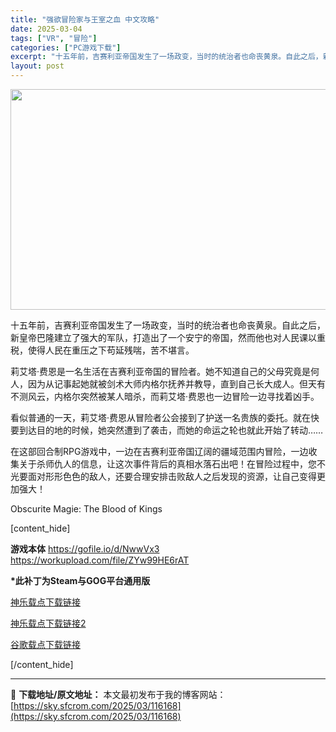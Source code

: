 ```yaml
---
title: "强欲冒险家与王室之血 中文攻略"
date: 2025-03-04
tags: ["VR", "冒险"]
categories: ["PC游戏下载"]
excerpt: "十五年前，吉赛利亚帝国发生了一场政变，当时的统治者也命丧黄泉。自此之后，新皇帝巴隆建立了强大的军队，打造出了一个安宁的帝国，然而他也对人民课以重税，使得人民在重压之下苟延残喘，苦不堪言。 莉艾塔·费恩是一名生活在吉赛利亚帝国的冒险者。她不知道自己的父母究竟是何人，因为从记事起她就被剑术大师内格尔抚养&hellip;"
layout: post
---
```


<img class="aligncenter size-full wp-image-116169" src="https://sky.sfcrom.com/wp-content/uploads/2025/03/2025030402263766.webp" alt="" width="616" height="353" />

十五年前，吉赛利亚帝国发生了一场政变，当时的统治者也命丧黄泉。自此之后，新皇帝巴隆建立了强大的军队，打造出了一个安宁的帝国，然而他也对人民课以重税，使得人民在重压之下苟延残喘，苦不堪言。

莉艾塔·费恩是一名生活在吉赛利亚帝国的冒险者。她不知道自己的父母究竟是何人，因为从记事起她就被剑术大师内格尔抚养并教导，直到自己长大成人。但天有不测风云，内格尔突然被某人暗杀，而莉艾塔·费恩也一边冒险一边寻找着凶手。

看似普通的一天，莉艾塔·费恩从冒险者公会接到了护送一名贵族的委托。就在快要到达目的地的时候，她突然遭到了袭击，而她的命运之轮也就此开始了转动……

在这部回合制RPG游戏中，一边在吉赛利亚帝国辽阔的疆域范围内冒险，一边收集关于杀师仇人的信息，让这次事件背后的真相水落石出吧！在冒险过程中，您不光要面对形形色色的敌人，还要合理安排击败敌人之后发现的资源，让自己变得更加强大！

Obscurite Magie: The Blood of Kings

[content_hide]

<strong>游戏本体</strong>
https://gofile.io/d/NwwVx3
https://workupload.com/file/ZYw99HE6rAT

<strong>*此补丁为Steam与GOG平台通用版</strong>

<a href="https://kaguraserver.com/KaguraGames/CN/patch/Obscurite%20Magie%20The%20Blood%20of%20Kings/Obscurite%20Magie%20The%20Blood%20of%20Kings%20CN%20Patch%20v1.01.exe">神乐载点下载链接</a>

<a href="https://kaguragamespatch.com/KaguraGames/CN/patch/Obscurite%20Magie%20The%20Blood%20of%20Kings/Obscurite%20Magie%20The%20Blood%20of%20Kings%20CN%20Patch%20v1.01.exe">神乐载点下载链接2</a>

<a href="https://drive.google.com/file/d/1DtzatSZ6Aq_zn5u8sgZGM5NsmRQgVR0_/view?usp=share_link">谷歌载点下载链接</a>

[/content_hide]

---
📖 **下载地址/原文地址：** 本文最初发布于我的博客网站：[https://sky.sfcrom.com/2025/03/116168](https://sky.sfcrom.com/2025/03/116168)
